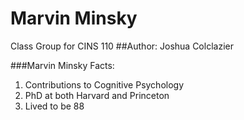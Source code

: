 # Marvin Minsky

Class Group for CINS 110
##Author: Joshua Colclazier

###Marvin Minsky Facts:  
1. Contributions to Cognitive Psychology  
2. PhD at both Harvard and Princeton  
3. Lived to be 88  
